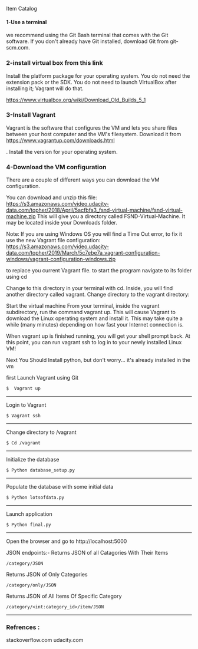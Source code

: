 Item Catalog


#### 1-Use a terminal
we recommend using the Git Bash terminal that comes with the Git software. If you don't already have Git installed, download Git from 
git-scm.com.

### 2-install virtual box from this link
Install the platform package for your operating system. You do not need the extension pack or the SDK. You do not need to launch VirtualBox after installing it; Vagrant will do that.

https://www.virtualbox.org/wiki/Download_Old_Builds_5_1

### 3-Install Vagrant
Vagrant is the software that configures the VM and lets you share files between your host computer and the VM's filesystem. Download it from 
https://www.vagrantup.com/downloads.html

. Install the version for your operating system.


### 4-Download the VM configuration
There are a couple of different ways you can download the VM configuration.

You can download and unzip this file: 
https://s3.amazonaws.com/video.udacity-data.com/topher/2018/April/5acfbfa3_fsnd-virtual-machine/fsnd-virtual-machine.zip
This will give you a directory called FSND-Virtual-Machine. It may be located inside your Downloads folder.

Note: If you are using Windows OS you will find a Time Out error, to fix it use the new Vagrant file configuration:
https://s3.amazonaws.com/video.udacity-data.com/topher/2019/March/5c7ebe7a_vagrant-configuration-windows/vagrant-configuration-windows.zip

to replace you current Vagrant file.
to start the program navigate to its folder using
cd <path>
    
 Change to this directory in your terminal with cd. Inside, you will find another directory called vagrant. Change directory to the vagrant directory:
 
Start the virtual machine
From your terminal, inside the vagrant subdirectory, run the command vagrant up. This will cause Vagrant to download the Linux operating system and install it. This may take quite a while (many minutes) depending on how fast your Internet connection is.

When vagrant up is finished running, you will get your shell prompt back. At this point, you can run vagrant ssh to log in to your newly installed Linux VM!

Next You Should Install python, but don't worry... it's already installed in the vm

first Launch Vagrant using Git
```
$  Vagrant up 
```
---------------
Login to Vagrant
```
$ Vagrant ssh
```
---------------
Change directory to /vagrant
```
$ Cd /vagrant
```
---------------
Initialize the database
```
$ Python database_setup.py
```
---------------

Populate the database with some initial data
```
$ Python lotsofdata.py
```
---------------
Launch application
```
$ Python final.py
```
---------------
Open the browser and go to http://localhost:5000

JSON endpoints:-
Returns JSON of all Catagories With Their Items
```
/category/JSON
```

Returns JSON of Only Categories
```
/category/only/JSON
```
Returns JSON of All Items Of Specific Category
```
/category/<int:category_id>/item/JSON
```
 ------------------------------------------------
 
 ### Refrences :
 stackoverflow.com
 udacity.com